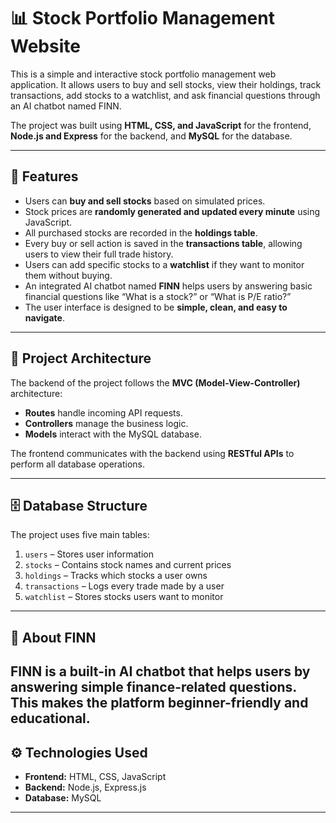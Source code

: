 # 📊 Stock Portfolio Management Website

This is a simple and interactive stock portfolio management web application. It allows users to buy and sell stocks, view their holdings, track transactions, add stocks to a watchlist, and ask financial questions through an AI chatbot named FINN.

The project was built using **HTML, CSS, and JavaScript** for the frontend, **Node.js and Express** for the backend, and **MySQL** for the database.

---

## 🔧 Features

- Users can **buy and sell stocks** based on simulated prices.
- Stock prices are **randomly generated and updated every minute** using JavaScript.
- All purchased stocks are recorded in the **holdings table**.
- Every buy or sell action is saved in the **transactions table**, allowing users to view their full trade history.
- Users can add specific stocks to a **watchlist** if they want to monitor them without buying.
- An integrated AI chatbot named **FINN** helps users by answering basic financial questions like “What is a stock?” or “What is P/E ratio?”
- The user interface is designed to be **simple, clean, and easy to navigate**.

---

## 🧱 Project Architecture

The backend of the project follows the **MVC (Model-View-Controller)** architecture:
- **Routes** handle incoming API requests.
- **Controllers** manage the business logic.
- **Models** interact with the MySQL database.

The frontend communicates with the backend using **RESTful APIs** to perform all database operations.

---

## 🗄️ Database Structure

The project uses five main tables:
1. `users` – Stores user information
2. `stocks` – Contains stock names and current prices
3. `holdings` – Tracks which stocks a user owns
4. `transactions` – Logs every trade made by a user
5. `watchlist` – Stores stocks users want to monitor
---

## 🤖 About FINN

FINN is a built-in AI chatbot that helps users by answering simple finance-related questions. This makes the platform beginner-friendly and educational.
---

## ⚙️ Technologies Used

- **Frontend:** HTML, CSS, JavaScript  
- **Backend:** Node.js, Express.js  
- **Database:** MySQL

---

